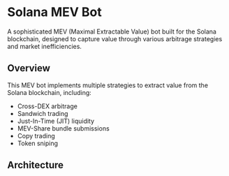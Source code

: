 # Solana MEV Bot

A sophisticated MEV (Maximal Extractable Value) bot built for the Solana blockchain, designed to capture value through various arbitrage strategies and market inefficiencies.

## Overview

This MEV bot implements multiple strategies to extract value from the Solana blockchain, including:
- Cross-DEX arbitrage
- Sandwich trading
- Just-In-Time (JIT) liquidity
- MEV-Share bundle submissions
- Copy trading
- Token sniping

## Architecture
